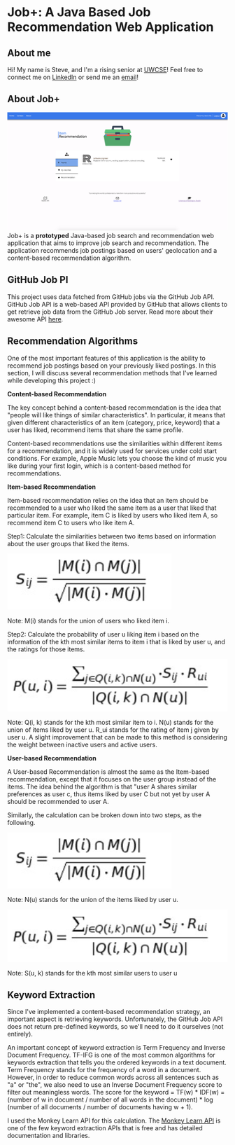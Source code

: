 # Job+: A Java Based Job Recommendation Web Application
## About me
Hi! My name is Steve, and I'm a rising senior at [UWCSE](https://www.cs.washington.edu)! Feel free to connect me on [LinkedIn](https://www.linkedin.com/in/steve-ma/) or send me an [email](mailto:%20bochenma@cs.washington.edu)!
## About Job+
![Note: There was only one job listed on GitHub jobs in the State of Washington when I took the screenshot....](https://github.com/mastevb/JobRecommendation/blob/master/jobs_img/Screen%20Shot%202020-06-14%20at%204.27.02%20PM.png)
Job+ is a **prototyped** Java-based job search and recommendation web application that aims to improve job search and recommendation. The application recommends job postings based on users' geolocation and a content-based recommendation algorithm.
## GitHub Job PI
This project uses data fetched from GitHub jobs via the GitHub Job API. GitHub Job API is a web-based API provided by GitHub that allows clients to get retrieve job data from the GitHub Job server. Read more about their awesome API [here](https://jobs.github.com/api).
## Recommendation Algorithms
One of the most important features of this application is the ability to recommend job postings based on your previously liked postings. In this section, I will discuss several recommendation methods that I've learned while developing this project :)

**Content-based Recommendation**

The key concept behind a content-based recommendation is the idea that "people will like things of similar characteristics". In particular, it means that given different characteristics of an item (category, price, keyword) that a user has liked, recommend items that share the same profile. 

Content-based recommendations use the similarities within different items for a recommendation, and it is widely used for services under cold start conditions. For example, Apple Music lets you choose the kind of music you like during your first login, which is a content-based method for recommendations.

**Item-based Recommendation**

Item-based recommendation relies on the idea that an item should be recommended to a user who liked the same item as a user that liked that particular item. For example, item C is liked by users who liked item A, so recommend item C to users who like item A.

Step1: Calculate the similarities between two items based on information about the user groups that liked the items.

![enter image description here](https://github.com/mastevb/JobRecommendation/blob/master/jobs_img/Screen%20Shot%202020-06-20%20at%2012.04.51%20AM.png)

Note: M(i) stands for the union of users who liked item i.

Step2: Calculate the probability of user u liking item i based on the information of the kth most similar items to item i that is liked by user u, and the ratings for those items.

![enter image description here](https://github.com/mastevb/JobRecommendation/blob/master/jobs_img/Screen%20Shot%202020-06-20%20at%2012.06.54%20AM.png)

Note: 
Q(i, k) stands for the kth most similar item to i.
N(u) stands for the union of items liked by user u.
R_ui stands for the rating of item j given by user u.
A slight improvement that can be made to this method is considering the weight between inactive users and active users.

**User-based Recommendation**

A User-based Recommendation is almost the same as the Item-based recommendation, except that it focuses on the user group instead of the items. The idea behind the algorithm is that "user A shares similar preferences as user c, thus items liked by user C but not yet by user A should be recommended to user A.

Similarly, the calculation can be broken down into two steps, as the following.

![enter image description here](https://github.com/mastevb/JobRecommendation/blob/master/jobs_img/Screen%20Shot%202020-06-20%20at%2012.04.51%20AM.png)

Note: N(u) stands for the union of the items liked by user u.

![enter image description here](https://github.com/mastevb/JobRecommendation/blob/master/jobs_img/Screen%20Shot%202020-06-20%20at%2012.06.54%20AM.png)

Note: S(u, k) stands for the kth most similar users to user u

## Keyword Extraction
Since I've implemented a content-based recommendation strategy, an important aspect is retrieving keywords. Unfortunately, the GitHub Job API does not return pre-defined keywords, so we'll need to do it ourselves (not entirely). 

An important concept of keyword extraction is Term Frequency and Inverse Document Frequency. TF-IFG is one of the most common algorithms for keywords extraction that tells you the ordered keywords in a text document. Term Frequency stands for the frequency of a word in a document. However, in order to reduce common words across all sentences such as "a" or "the", we also need to use an Inverse Document Frequency score to filter out meaningless words.
The score for the keyword = TF(w) * IDF(w) = (number of w in document / number of all words in the document) * log (number of all documents / number of documents having w + 1).

I used the Monkey Learn API for this calculation. The [Monkey Learn API](https://monkeylearn.com/api/v3/) is one of the few keyword extraction APIs that is free and has detailed documentation and libraries. 
